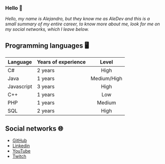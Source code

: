 ### Hello 👋

_Hello, my name is Alejandro, but they know me as AleDev and this is a small summary of my entire career, to know more about me, look for me on my social networks, which I leave below._

## Programming languages 🖥️

| Language | Years of experience | Level |
| ------------- | ------------- | :---: |
| C# | 2 years | High |
| Java | 1 years | Medium/High |
| Javascript | 3 years | High |
| C++ | 1 years | Low |
| PHP | 1 years | Medium |
| SQL | 2 years | High |

## Social networks 🌐

* [GitHub](https://github.com/AleDev11)
* [Linkedin](https://www.linkedin.com/in/alejandro-font-6ab0ab208/)
* [YouTube](https://www.youtube.com/channel/UCzFMIPWGu728lW2OIcLtaeQ)
* [Twitch](https://www.twitch.tv/aledev11)
